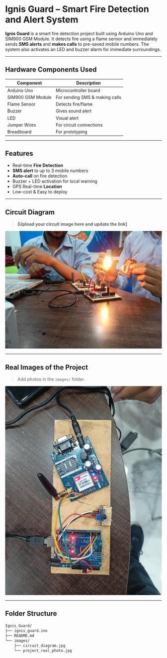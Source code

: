 # Ignis Guard – Smart Fire Detection and Alert System

**Ignis Guard** is a smart fire detection project built using Arduino Uno and SIM900 GSM Module. It detects fire using a flame sensor and immediately sends **SMS alerts** and **makes calls** to pre-saved mobile numbers. The system also activates an LED and buzzer alarm for immediate surroundings.

---

##  Hardware Components Used

| Component        | Description                         |
|------------------|-------------------------------------|
| Arduino Uno      | Microcontroller board               |
| SIM900 GSM Module| For sending SMS & making calls      |
| Flame Sensor     | Detects fire/flame                  |
| Buzzer           | Gives sound alert                   |
| LED              | Visual alert                        |
| Jumper Wires     | For circuit connections             |
| Breadboard       | For prototyping                     |

---

## Features

- Real-time **Fire Detection**
- **SMS alert** to up to 3 mobile numbers
- **Auto-call** on fire detection
- Buzzer + LED activation for local warning
- GPS Real-time **Location**
- Low-cost & Easy to deploy

---

## Circuit Diagram

>  **[Upload your circuit image here and update the link]**

![Circuit Diagram](images/circuit_diagram.jpg)

---

##  Real Images of the Project

> Add photos in the `images/` folder.

![Working Prototype](images/project_real_photo.jpg)

---

## Folder Structure

```plaintext
Ignis_Guard/
├── ignis_guard.ino
├── README.md
└── images/
    ├── circuit_diagram.jpg
    └── project_real_photo.jpg
